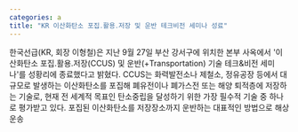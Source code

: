 ```yaml
---
categories: a
title: "KR 이산화탄소 포집․활용․저장 및 운반 테크비전 세미나 성료"
---
```

한국선급(KR, 회장 이형철)은 지난 9월 27일 부산 강서구에 위치한 본부 사옥에서 &#39;이산화탄소 포집․활용․저장(CCUS) 및 운반(+Transportation) 기술 테크&비전 세미나&#39;를 성황리에 종료했다고 밝혔다. CCUS는 화력발전소나 제철소, 정유공장 등에서 대규모로 발생하는 이산화탄소를 포집해 폐유전이나 폐가스전 또는 해양 퇴적층에 저장하는 기술로, 현재 전 세계적 목표인 탄소중립을 달성하기 위한 가장 필수적 기술 중 하나로 평가받고 있다. 포집된 이산화탄소를 저장장소까지 운반하는 대표적인 방법으로 해상운송